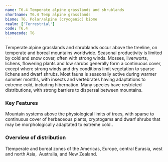 ```yaml
---
name: T6.4 Temperate alpine grasslands and shrublands
shortname: T6.4 Temp alpine grasslands
biome: T6. Polar/alpine (cryogenic) biome
realm: ['Terrestrial']
code: T6.4
biomecode: T6
---
```


Temperate alpine grasslands and shrublands occur above the treeline, on temperate and boreal mountains worldwide. Seasonal productivity is limited by cold and snow cover, often with strong winds. Mosses, liverworts, lichens, flowering plants and low shrubs generally form a continuous cover, except where strong winds and dry conditions limit vegetation to sparse lichens and dwarf shrubs. Most fauna is seasonally active during warmer summer months, with insects and vertebrates having adaptations to extreme cold, including hibernation. Many species have restricted distributions, with strong barriers to dispersal between mountains.

### Key Features

Mountain systems above the physiological limits of trees, with sparse to continuous cover of herbaceous plants, cryptogams and dwarf shrubs that may be morphologically adaptated to extreme cold..

### Overview of distribution

Ttemperate and boreal zones of the Americas, Europe, central Eurasia, west and north Asia,  Australia, and New Zealand.
